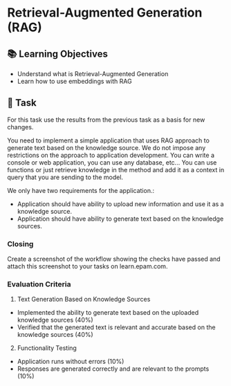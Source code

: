 # Retrieval-Augmented Generation (RAG)

## 📚 Learning Objectives
- Understand what is Retrieval-Augmented Generation
- Learn how to use embeddings with RAG

## 📑 Task
For this task use the results from the previous task as a basis for new changes.

You need to implement a simple application that uses RAG approach to generate text based on the knowledge source. 
We do not impose any restrictions on the approach to application development. 
You can write a console or web application, you can use any database, etc...
You can use functions or just retrieve knowledge in the method and add it as a context in query that you are sending to the model.

We only have two requirements for the application.:
- Application should have ability to upload new information and use it as a knowledge source.
- Application should have ability to generate text based on the knowledge sources.

### Closing
Create a screenshot of the workflow showing the checks have passed and attach this screenshot to your tasks on learn.epam.com.

### Evaluation Criteria
1. Text Generation Based on Knowledge Sources 
- Implemented the ability to generate text based on the uploaded knowledge sources (40%)
- Verified that the generated text is relevant and accurate based on the knowledge sources (40%)

2. Functionality Testing
- Application runs without errors (10%)
- Responses are generated correctly and are relevant to the prompts (10%)